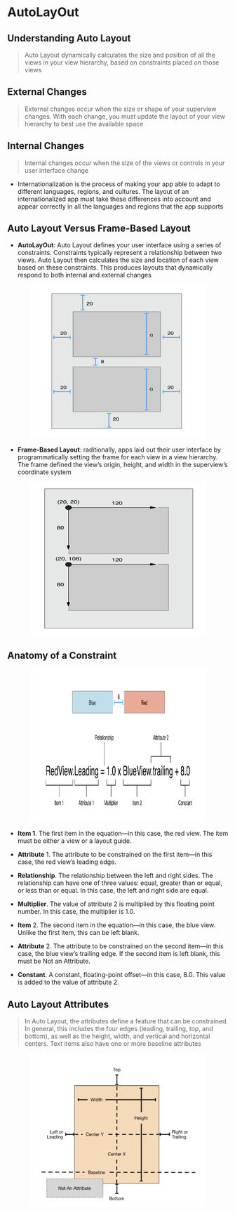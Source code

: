 # AutoLayOut

## Understanding Auto Layout

> Auto Layout dynamically calculates the size and position of all the views in your view hierarchy, based on constraints placed on those views

## External Changes

> External changes occur when the size or shape of your superview changes. With each change, you must update the layout of your view hierarchy to best use the available space

## Internal Changes

> Internal changes occur when the size of the views or controls in your user interface change

- Internationalization is the process of making your app able to adapt to different languages, regions, and cultures. The layout of an internationalized app must take these differences into account and appear correctly in all the languages and regions that the app supports


## Auto Layout Versus Frame-Based Layout

 - **AutoLayOut**: Auto Layout defines your user interface using a series of constraints. Constraints typically represent a relationship between two views. Auto Layout then calculates the size and location of each view based on these constraints. This produces layouts that dynamically respond to both internal and external changes

<p align="center"><img width="400" height="350" src="/Img/autolayout1.png"></p>

 - **Frame-Based Layout**: raditionally, apps laid out their user interface by programmatically setting the frame for each view in a view hierarchy. The frame defined the view’s origin, height, and width in the superview’s coordinate system 

<p align="center"><img width="400" height="350" src="/Img/autolayout2.png"></p>

## Anatomy of a Constraint

<p align="center"><img width="400" height="350" src="/Img/autolayout3.png"></p>


- **Item 1**. The first item in the equation—in this case, the red view. The item must be either a view or a layout guide.

- **Attribute** 1. The attribute to be constrained on the first item—in this case, the red view’s leading edge.

- **Relationship**. The relationship between the left and right sides. The relationship can have one of three values: equal, greater than or equal, or less than or equal. In this case, the left and right side are equal.

- **Multiplier**. The value of attribute 2 is multiplied by this floating point number. In this case, the multiplier is 1.0.

- **Item** 2. The second item in the equation—in this case, the blue view. Unlike the first item, this can be left blank.

- **Attribute** 2. The attribute to be constrained on the second item—in this case, the blue view’s trailing edge. If the second item is left blank, this must be Not an Attribute.

- **Constant**. A constant, floating-point offset—in this case, 8.0. This value is added to the value of attribute 2.


## Auto Layout Attributes

> In Auto Layout, the attributes define a feature that can be constrained. In general, this includes the four edges (leading, trailing, top, and bottom), as well as the height, width, and vertical and horizontal centers. Text items also have one or more baseline attributes

<p align="center"><img width="400" height="350" src="/Img/autolayout4.png"></p>

